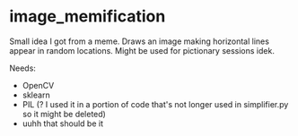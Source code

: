 # image_memification
Small idea I got from a meme. Draws an image making horizontal lines appear in random locations. Might be used for pictionary sessions idek.

Needs: 
- OpenCV
- sklearn
- PIL (? I used it in a portion of code that's not longer used in simplifier.py so it might be deleted)
- uuhh that should be it
